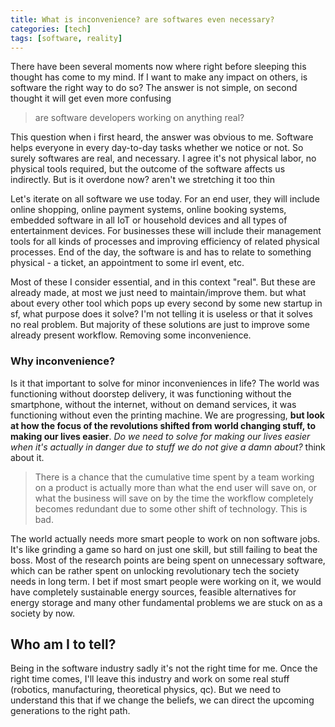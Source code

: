 ```yaml
---
title: What is inconvenience? are softwares even necessary? 
categories: [tech]
tags: [software, reality]
---
```


There have been several moments now where right before sleeping this thought has come to my mind. If I want to make any impact on others, is software the right way to do so? The answer is not simple, on second thought it will get even more confusing

> are software developers working on anything real?

This question when i first heard, the answer was obvious to me. Software helps everyone in every day-to-day tasks whether we notice or not. So surely softwares are real, and necessary. I agree it's not physical labor, no physical tools required, but the outcome of the software affects us indirectly. But is it overdone now? aren't we stretching it too thin

Let's iterate on all software we use today. For an end user, they will include online shopping, online payment systems, online booking systems, embedded software in all IoT or household devices and all types of entertainment devices. For businesses these will include their management tools for all kinds of processes and improving efficiency of related physical processes. End of the day, the software is and has to relate to something physical - a ticket, an appointment to some irl event, etc.

Most of these I consider essential, and in this context "real". But these are already made, at most we just need to maintain/improve them. but what about every other tool which pops up every second by some new startup in sf, what purpose does it solve? I'm not telling it is useless or that it solves no real problem. But majority of these solutions are just to improve some already present workflow. Removing some inconvenience.

### Why inconvenience?

Is it that important to solve for minor inconveniences in life? The world was functioning without doorstep delivery, it was functioning without the smartphone, without the internet, without on demand services, it was functioning without even the printing machine. We are progressing, **but look at how the focus of the revolutions shifted from world changing stuff, to making our lives easier**. *Do we need to solve for making our lives easier when it's actually in danger due to stuff we do not give a damn about?* think about it.

> There is a chance that the cumulative time spent by a team working on a product is actually more than what the end user will save on, or what the business will save on by the time the workflow completely becomes redundant due to some other shift of technology. This is bad.

The world actually needs more smart people to work on non software jobs. It's like grinding a game so hard on just one skill, but still failing to beat the boss. Most of the research points are being spent on unnecessary software, which can be rather spent on unlocking revolutionary tech the society needs in long term. I bet if most smart people were working on it, we would have completely sustainable energy sources, feasible alternatives for energy storage and many other fundamental problems we are stuck on as a society by now.

## Who am I to tell?

Being in the software industry sadly it's not the right time for me. Once the right time comes, I'll leave this industry and work on some real stuff (robotics, manufacturing, theoretical physics, qc). But we need to understand this that if we change the beliefs, we can direct the upcoming generations to the right path.
